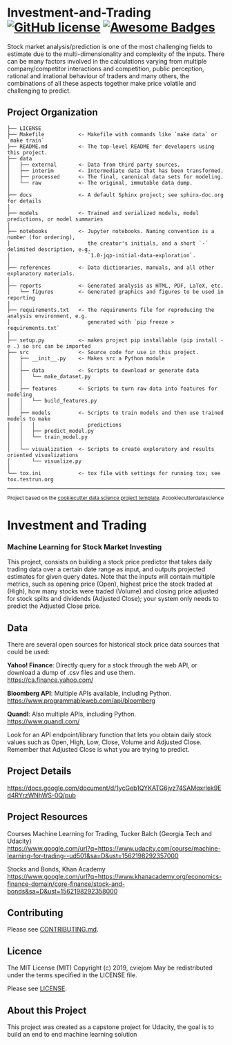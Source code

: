 

Investment-and-Trading [![GitHub license](https://img.shields.io/github/license/Naereen/StrapDown.js.svg)](https://github.com/cviejom/Investment-and-Trading/blob/master/LICENSE) [![Awesome Badges](https://img.shields.io/badge/badges-awesome-green.svg)](https://naereen.github.io/badges/)
==============================

Stock market analysis/prediction is one of the most challenging fields to estimate due to the multi-dimensionality and complexity of the inputs. There can be many factors involved in the calculations varying from multiple company/competitor interactions and competition, public perception, rational and irrational behaviour of traders and many others, the combinations of all these aspects together make price volatile and challenging to predict.


Project Organization
------------

    ├── LICENSE
    ├── Makefile           <- Makefile with commands like `make data` or `make train`
    ├── README.md          <- The top-level README for developers using this project.
    ├── data
    │   ├── external       <- Data from third party sources.
    │   ├── interim        <- Intermediate data that has been transformed.
    │   ├── processed      <- The final, canonical data sets for modeling.
    │   └── raw            <- The original, immutable data dump.
    │
    ├── docs               <- A default Sphinx project; see sphinx-doc.org for details
    │
    ├── models             <- Trained and serialized models, model predictions, or model summaries
    │
    ├── notebooks          <- Jupyter notebooks. Naming convention is a number (for ordering),
    │                         the creator's initials, and a short `-` delimited description, e.g.
    │                         `1.0-jqp-initial-data-exploration`.
    │
    ├── references         <- Data dictionaries, manuals, and all other explanatory materials.
    │
    ├── reports            <- Generated analysis as HTML, PDF, LaTeX, etc.
    │   └── figures        <- Generated graphics and figures to be used in reporting
    │
    ├── requirements.txt   <- The requirements file for reproducing the analysis environment, e.g.
    │                         generated with `pip freeze > requirements.txt`
    │
    ├── setup.py           <- makes project pip installable (pip install -e .) so src can be imported
    ├── src                <- Source code for use in this project.
    │   ├── __init__.py    <- Makes src a Python module
    │   │
    │   ├── data           <- Scripts to download or generate data
    │   │   └── make_dataset.py
    │   │
    │   ├── features       <- Scripts to turn raw data into features for modeling
    │   │   └── build_features.py
    │   │
    │   ├── models         <- Scripts to train models and then use trained models to make
    │   │   │                 predictions
    │   │   ├── predict_model.py
    │   │   └── train_model.py
    │   │
    │   └── visualization  <- Scripts to create exploratory and results oriented visualizations
    │       └── visualize.py
    │
    └── tox.ini            <- tox file with settings for running tox; see tox.testrun.org


--------

<p><small>Project based on the <a target="_blank" href="https://drivendata.github.io/cookiecutter-data-science/">cookiecutter data science project template</a>. #cookiecutterdatascience</small></p>


# Investment and Trading
### Machine Learning for Stock Market Investing
This project, consists on building a stock price predictor that takes daily trading data over a certain date range as input, and outputs projected estimates for given query dates. Note that the inputs will contain multiple metrics, such as opening price (Open), highest price the stock traded at (High), how many stocks were traded (Volume) and closing price adjusted for stock splits and dividends (Adjusted Close); your system only needs to predict the Adjusted Close price.

Data
----
There are several open sources for historical stock price data sources that could be used:

**Yahoo! Finance**: Directly query for a stock through the web API, or download a dump of .csv files and use them. <br/>
https://ca.finance.yahoo.com/

**Bloomberg API**: Multiple APIs available, including Python.<br/>
https://www.programmableweb.com/api/bloomberg

**Quandl**: Also multiple APIs, including Python.<br/>
https://www.quandl.com/

Look for an API endpoint/library function that lets you obtain daily stock values such as Open, High, Low, Close, Volume and Adjusted Close. Remember that Adjusted Close is what you are trying to predict.

Project Details
---------------
https://docs.google.com/document/d/1ycGeb1QYKATG6jvz74SAMqxrlek9Ed4RYrzWNhWS-0Q/pub

Project Resources
-----------------
Courses
Machine Learning for Trading, Tucker Balch (Georgia Tech and Udacity) <br/>
https://www.google.com/url?q=https://www.udacity.com/course/machine-learning-for-trading--ud501&sa=D&ust=1562198292357000

Stocks and Bonds, Khan Academy <br/>
https://www.google.com/url?q=https://www.khanacademy.org/economics-finance-domain/core-finance/stock-and-bonds&sa=D&ust=1562198292358000

Contributing
------------
Please see [CONTRIBUTING.md](https://github.com/cviejom/Investment-and-Trading/blob/master/CONTRIBUTING.md).

Licence
-------
The MIT License (MIT)
Copyright (c) 2019, cviejom
May be redistributed under the terms specified in the LICENSE file.

Please see [LICENSE](https://github.com/cviejom/Investment-and-Trading/blob/master/LICENSE).

About this Project
------------------
This project was created as a capstone project for Udacity, the goal is to build an end to end machine learning solution
